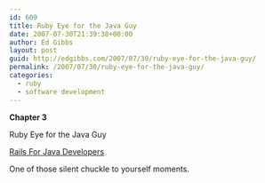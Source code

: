 ```yaml
---
id: 609
title: Ruby Eye for the Java Guy
date: 2007-07-30T21:39:38+00:00
author: Ed Gibbs
layout: post
guid: http://edgibbs.com/2007/07/30/ruby-eye-for-the-java-guy/
permalink: /2007/07/30/ruby-eye-for-the-java-guy/
categories:
  - ruby
  - software development
---
```

**Chapter 3**
  
Ruby Eye for the Java Guy
  
[Rails For Java Developers](http://www.pragmaticprogrammer.com/titles/fr_r4j/)

One of those silent chuckle to yourself moments.